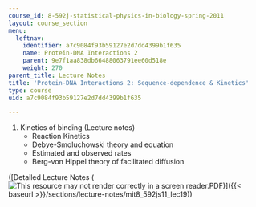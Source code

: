 ```yaml
---
course_id: 8-592j-statistical-physics-in-biology-spring-2011
layout: course_section
menu:
  leftnav:
    identifier: a7c9084f93b59127e2d7dd4399b1f635
    name: Protein-DNA Interactions 2
    parent: 9e7f1aa838db66488063791ee60d518e
    weight: 270
parent_title: Lecture Notes
title: 'Protein-DNA Interactions 2: Sequence-dependence & Kinetics'
type: course
uid: a7c9084f93b59127e2d7dd4399b1f635

---
```


1.  Kinetics of binding (Lecture notes)
    *   Reaction Kinetics
    *   Debye-Smoluchowski theory and equation
    *   Estimated and observed rates
    *   Berg-von Hippel theory of facilitated diffusion

([Detailed Lecture Notes (![This resource may not render correctly in a screen reader.](/images/inacessible.gif)PDF)]({{< baseurl >}}/sections/lecture-notes/mit8_592js11_lec19))